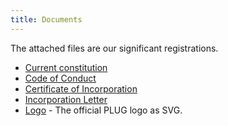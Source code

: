 ```yaml
---
title: Documents
---
```


The attached files are our significant registrations.

 * [Current constitution](../../constitution/current.html)
 * [Code of Conduct](https://github.com/plugorgau/constitution_and_policies/blob/master/Code%20of%20Conduct.md)
 * [Certificate of Incorporation](../../documents/PLUG_Certificate_of_Incorporation.png)
 * [Incorporation Letter](../../documents/PLUG_Incorporation_Letter.jpg)
 * [Logo](../../documents/plug-logo.svg) - The official PLUG logo as SVG.

